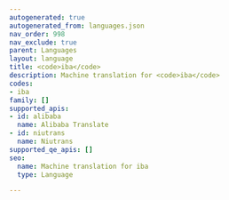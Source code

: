 ```yaml
---
autogenerated: true
autogenerated_from: languages.json
nav_order: 998
nav_exclude: true
parent: Languages
layout: language
title: <code>iba</code>
description: Machine translation for <code>iba</code>
codes:
- iba
family: []
supported_apis:
- id: alibaba
  name: Alibaba Translate
- id: niutrans
  name: Niutrans
supported_qe_apis: []
seo:
  name: Machine translation for iba
  type: Language

---
```


